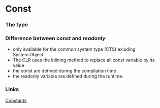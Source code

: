 # Const

### The type



### Difference between _const_ and _readonly_
- only available for the common system type (CTS) exluding System.Object
- The CLR uses the inlining method to replace all const variable by its value 
- the const are defined during the compilation time
- the readonly variable are defined during the runtime.

### Links
[Constants](https://docs.microsoft.com/en-us/dotnet/csharp/programming-guide/classes-and-structs/constants)


